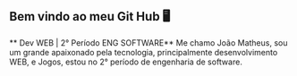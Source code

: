 ## Bem vindo ao meu Git Hub 🖥
** Dev WEB | 2° Período ENG SOFTWARE**
Me chamo João Matheus, sou um grande apaixonado pela tecnologia, principalmente desenvolvimento WEB, e Jogos, estou no 2° período de engenharia de software.
